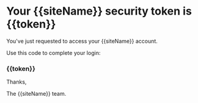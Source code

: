 # Your {{siteName}} security token is {{token}}

You've just requested to access your {{siteName}} account.

Use this code to complete your login:

### {{token}}

Thanks,

The {{siteName}} team.
